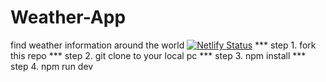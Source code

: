 # Weather-App
find weather information around the world
[![Netlify Status](https://api.netlify.com/api/v1/badges/d3a003cf-dedb-48b5-b0c0-16cf834b874f/deploy-status)](https://app.netlify.com/sites/weather-app-pce/deploys)
*** step 1. fork this repo
*** step 2. git clone to your local pc
*** step 3. npm install
*** step 4. npm run dev
